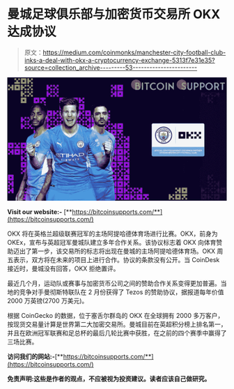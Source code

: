 # 曼城足球俱乐部与加密货币交易所 OKX 达成协议

> 原文：<https://medium.com/coinmonks/manchester-city-football-club-inks-a-deal-with-okx-a-cryptocurrency-exchange-5313f7e31e35?source=collection_archive---------53----------------------->

![](img/2b8e6c2ab7292c391d4cf92ead822635.png)

**Visit our website:-** [**https://bitcoinsupports.com/**](https://bitcoinsupports.com/)

OKX 将在英格兰超级联赛冠军的主场阿提哈德体育场进行比赛。OKX，前身为 OKEx，宣布与英超冠军曼城队建立多年合作关系。该协议标志着 OKX 向体育赞助迈出了第一步，该交易所的标志将出现在曼城的主场阿提哈德体育场。OKX 周五表示，双方将在未来的项目上进行合作。协议的条款没有公开。当 CoinDesk 接近时，曼城没有回答，OKX 拒绝置评。

最近几个月，运动队或赛事与加密货币公司之间的赞助合作关系变得更加普遍。当地的竞争对手曼彻斯特联队在 2 月份获得了 Tezos 的赞助协议，据报道每年价值 2000 万英镑(2700 万美元)。

根据 CoinGecko 的数据，位于塞舌尔群岛的 OKX 在全球拥有 2000 多万客户，按现货交易量计算是世界第二大加密交易所。曼城目前在英超积分榜上排名第一，并且在欧洲冠军联赛和足总杯的最后几轮比赛中获胜，在之前的四个赛季中赢得了三场比赛。

**访问我们的网站:-**[**https://bitcoinsupports.com/**](https://bitcoinsupports.com/)

**免责声明:这些是作者的观点，不应被视为投资建议。读者应该自己做研究。**
